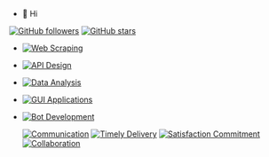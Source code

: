 - 👋 Hi
  
[![GitHub followers](https://img.shields.io/github/followers/muneebdw?style=social)](https://github.com/muneebdw)
[![GitHub stars](https://img.shields.io/github/stars/muneebdw?style=social)](https://github.com/muneebdw)

- [![Web Scraping](https://img.shields.io/badge/Web%20Scraping-Selenium%2C%20Requests%2C%20BeautifulSoup-brightgreen)](#)
- [![API Design](https://img.shields.io/badge/API%20Design-Flask-blue)](#)
- [![Data Analysis](https://img.shields.io/badge/Data%20Analysis-Predictive%20Modeling-orange)](#)
- [![GUI Applications](https://img.shields.io/badge/GUI%20Applications-Tkinter%2C%20PyautoGUI-yellow)](#)
- [![Bot Development](https://img.shields.io/badge/Bot%20Development-Web3%2C%20Sniping%20Bots-red)](#)

  [![Communication](https://img.shields.io/badge/Communication-Clear%20%26%20Effective-brightgreen)](#)
  [![Timely Delivery](https://img.shields.io/badge/Timely%20Delivery-High%20Quality-blue)](#)
  [![Satisfaction Commitment](https://img.shields.io/badge/Commitment-Satisfaction%20%26%20Success-orange)](#)
  [![Collaboration](https://img.shields.io/badge/Collaboration-Let%27s%20Collaborate!-success)](#)


<!---

--->
